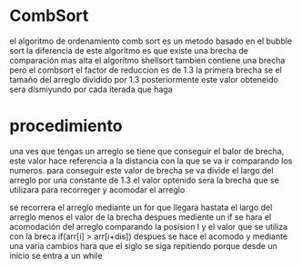 # CombSort

el algoritmo de ordenamiento comb sort es un metodo basado en el bubble sort 
la diferencia de este algoritmo es que existe una brecha de comparación mas alta 
el algoritmo shellsort tambien contiene una brecha pero el combsort el factor de reduccion es de 1.3 
la primera brecha se el tamaño del arreglo dividido por 1.3 
posteriormente este valor obteneido sera dismiyundo por cada iterada que haga


# procedimiento 

una ves que tengas un arreglo
se tiene que conseguir el balor de brecha, este valor hace referencia a la distancia con la que se 
va ir comparando los numeros.
para conseguir este valor de brecha se va divide el largo del arreglo por una constante de 1.3 
el valor optenido sera la brecha que se utilizara para recorreger y acomodar el arreglo

se recorrera el arreglo mediante un for que llegara hastata el largo del arreglo menos el valor de la brecha
despues mediente un if se hara el acomodación del arreglo comparando la posision I y el valor que se utiliza con la breca 
if(arr[i] > arr[i+dis])
despues se hace el acomodo 
y mediante una varia cambios hara que el siglo se siga repitiendo porque desde un inicio se entra a un while
